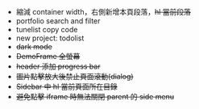 - 縮減 container width，右側新增本頁段落，~~hl 當前段落~~
- portfolio search and filter
- tunelist copy code
- new project: todolist
- ~~dark mode~~
- ~~DemoFrame 全螢幕~~
- ~~header 添加 progress bar~~
- ~~圖片點擊放大後禁止頁面滾動(dialog)~~
- ~~Sidebar 中 hl 當前頁面所在目錄~~
- ~~避免點擊 iframe 時無法關閉 parent 的 side menu~~
